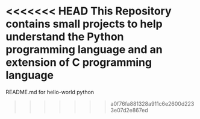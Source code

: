 <<<<<<< HEAD
This Repository contains small projects to help understand the Python programming language and an extension of C programming language
=======
README.md for hello-world python
>>>>>>> a0f76fa881328a911c6e2600d2233e07d2e867ed

